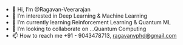 - 👋 Hi, I’m @Ragavan-Veerarajan
- 👀 I’m interested in Deep Learning & Machine Learning
- 🌱 I’m currently learning Reinforcement Learning & Quantum ML
- 💞️ I’m looking to collaborate on ...Quantum Computing
- 📫 How to reach me +91 - 9043478713, ragavanvphd@gmail.com


<!---
Ragavan-Veerarajan/Ragavan-Veerarajan is a ✨ special ✨ repository because its `README.md` (this file) appears on your GitHub profile.
You can click the Preview link to take a look at your changes.
--->
